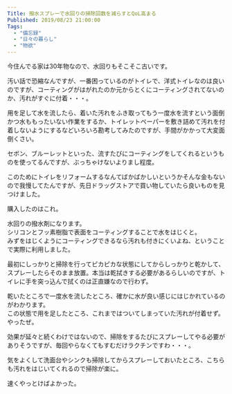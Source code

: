```yaml
---
Title: 撥水スプレーで水回りの掃除回数を減らすとQoL高まる
Published: 2019/08/23 21:00:00
Tags:
  - "備忘録"
  - "日々の暮らし"
  - "物欲"
---
```

今住んでる家は30年物なので、水回りもそこそこ古いです。  

汚い話で恐縮なんですが、一番困っているのがトイレで、洋式トイレなのは良いのですが、コーティングがはがれたのか元からとくにコーティングされてないのか、汚れがすぐに付着・・・。  

用を足して水を流したら、着いた汚れをふき取ってもう一度水を流すという面倒かつ水ももったいない作業をするか、トイレットペーパーを敷き詰めて汚れを付着しないようにするなどいろいろ勘考してみたのですが、手間がかかって大変面倒くさい。  

セボン、ブルーレットといった、流すたびにコーティングをしてくれるというものを使ってるんですが、ぶっちゃけないよりまし程度。  

このためにトイレをリフォームするなんてばかばかしいというかそんな金もないので我慢してたんですが、先日ドラッグストアで買い物していたら良いものを見つけました。  



購入したのはこれ。  

<?# AmazonAffiliate B07QDMJ3PP /?>

水回りの撥水剤になります。  
シリコンとフッ素樹脂で表面をコーティングすることで水をはじくと。  
みずをはじくようにコーティングできるなら汚れも付きにくいよね、ということで実際に利用しました。  

最初にしっかりと掃除を行ってピカピカな状態にしてからしっかりと乾かして、スプレーしたらそのまま放置。本当は乾拭きする必要があるらしいのですが、トイレに手を突っ込んで拭くのは正直嫌なので行わず。   

乾いたところで一度水を流したところ、確かに水が良い感じにはじかれているのがわかります。  
この状態で用を足したところ、これまではついてしまっていた汚れが付着せず。やったぜ。  

効果が延々と続くわけではないので、掃除をするたびにスプレーしてやる必要がありそうですが、毎回やらなくてもすむだけラクチンですわ・・・。  

気をよくして洗面台やシンクも掃除してからスプレーしておいたところ、こちらも汚れをはじいてくれるので掃除が楽に。  

速くやっとけばよかった。